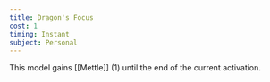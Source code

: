 ```yaml
---
title: Dragon's Focus
cost: 1
timing: Instant
subject: Personal
---
```

This model gains [[Mettle]] (1) until the end of the current activation.